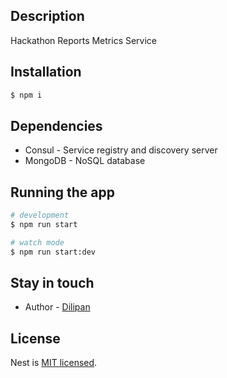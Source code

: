 ## Description

Hackathon Reports Metrics Service

## Installation

```bash
$ npm i
```

## Dependencies
- Consul - Service registry and discovery server
- MongoDB - NoSQL database

## Running the app

```bash
# development
$ npm run start

# watch mode
$ npm run start:dev
```

## Stay in touch

- Author - [Dilipan](https://github.com/tamdilip)

## License

  Nest is [MIT licensed](LICENSE).
